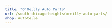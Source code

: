 ```yaml
---
title: "O'Reilly Auto Parts"
url: /south-chicago-heights/oreilly-auto-parts/
shop: Autoteile
---
```


